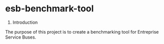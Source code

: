 esb-benchmark-tool
==================

1.   Introduction

The purpose of this project is to create a benchmarking tool for Entreprise Service Buses.
